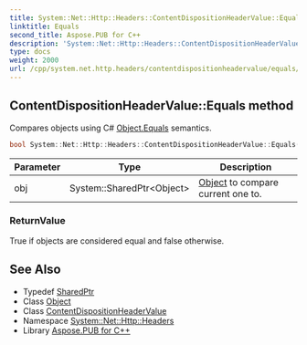 ```yaml
---
title: System::Net::Http::Headers::ContentDispositionHeaderValue::Equals method
linktitle: Equals
second_title: Aspose.PUB for C++
description: 'System::Net::Http::Headers::ContentDispositionHeaderValue::Equals method. Compares objects using C# Object.Equals semantics in C++.'
type: docs
weight: 2000
url: /cpp/system.net.http.headers/contentdispositionheadervalue/equals/
---
```

## ContentDispositionHeaderValue::Equals method


Compares objects using C# [Object.Equals](../../../system/object/equals/) semantics.

```cpp
bool System::Net::Http::Headers::ContentDispositionHeaderValue::Equals(System::SharedPtr<Object> obj) override
```


| Parameter | Type | Description |
| --- | --- | --- |
| obj | System::SharedPtr\<Object\> | [Object](../../../system/object/) to compare current one to. |

### ReturnValue

True if objects are considered equal and false otherwise.

## See Also

* Typedef [SharedPtr](../../../system/sharedptr/)
* Class [Object](../../../system/object/)
* Class [ContentDispositionHeaderValue](../)
* Namespace [System::Net::Http::Headers](../../)
* Library [Aspose.PUB for C++](../../../)
